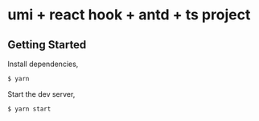 # umi + react hook + antd + ts project

## Getting Started

Install dependencies,

```bash
$ yarn
```

Start the dev server,

```bash
$ yarn start
```
